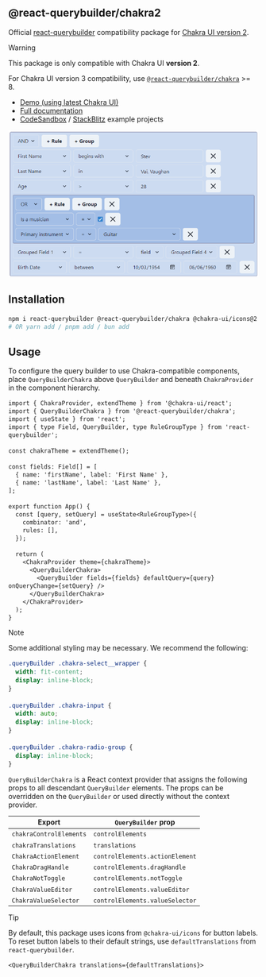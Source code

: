 ## @react-querybuilder/chakra2

Official [react-querybuilder](https://npmjs.com/package/react-querybuilder) compatibility package for [Chakra UI version 2](https://chakra-ui.com/).

> [!WARNING]
>
> This package is only compatible with Chakra UI **version 2**.
>
> For Chakra UI version 3 compatibility, use [`@react-querybuilder/chakra`](https://npmjs.com/package/@react-querybuilder/chakra) >= 8.

- [Demo (using latest Chakra UI)](https://react-querybuilder.js.org/demo/chakra)
- [Full documentation](https://react-querybuilder.js.org/)
- [CodeSandbox](https://react-querybuilder.js.org/sandbox?t=chakra2) / [StackBlitz](https://react-querybuilder.js.org/sandbox?p=stackblitz&t=chakra2) example projects

![Screenshot](./screenshot.png)

## Installation

```bash
npm i react-querybuilder @react-querybuilder/chakra @chakra-ui/icons@2 @chakra-ui/react@2 @chakra-ui/system@2 @emotion/react @emotion/styled framer-motion
# OR yarn add / pnpm add / bun add
```

## Usage

To configure the query builder to use Chakra-compatible components, place `QueryBuilderChakra` above `QueryBuilder` and beneath `ChakraProvider` in the component hierarchy.

```tsx
import { ChakraProvider, extendTheme } from '@chakra-ui/react';
import { QueryBuilderChakra } from '@react-querybuilder/chakra';
import { useState } from 'react';
import { type Field, QueryBuilder, type RuleGroupType } from 'react-querybuilder';

const chakraTheme = extendTheme();

const fields: Field[] = [
  { name: 'firstName', label: 'First Name' },
  { name: 'lastName', label: 'Last Name' },
];

export function App() {
  const [query, setQuery] = useState<RuleGroupType>({
    combinator: 'and',
    rules: [],
  });

  return (
    <ChakraProvider theme={chakraTheme}>
      <QueryBuilderChakra>
        <QueryBuilder fields={fields} defaultQuery={query} onQueryChange={setQuery} />
      </QueryBuilderChakra>
    </ChakraProvider>
  );
}
```

> [!NOTE]
>
> Some additional styling may be necessary. We recommend the following:
>
> ```css
> .queryBuilder .chakra-select__wrapper {
>   width: fit-content;
>   display: inline-block;
> }
>
> .queryBuilder .chakra-input {
>   width: auto;
>   display: inline-block;
> }
>
> .queryBuilder .chakra-radio-group {
>   display: inline-block;
> }
> ```

`QueryBuilderChakra` is a React context provider that assigns the following props to all descendant `QueryBuilder` elements. The props can be overridden on the `QueryBuilder` or used directly without the context provider.

| Export                  | `QueryBuilder` prop             |
| ----------------------- | ------------------------------- |
| `chakraControlElements` | `controlElements`               |
| `chakraTranslations`    | `translations`                  |
| `ChakraActionElement`   | `controlElements.actionElement` |
| `ChakraDragHandle`      | `controlElements.dragHandle`    |
| `ChakraNotToggle`       | `controlElements.notToggle`     |
| `ChakraValueEditor`     | `controlElements.valueEditor`   |
| `ChakraValueSelector`   | `controlElements.valueSelector` |

> [!TIP]
>
> By default, this package uses icons from `@chakra-ui/icons` for button labels. To reset button labels to their default strings, use `defaultTranslations` from `react-querybuilder`.
>
> ```tsx
> <QueryBuilderChakra translations={defaultTranslations}>
> ```
